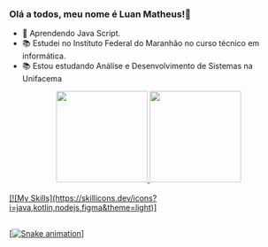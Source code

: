 ### Olá a todos, meu nome é Luan Matheus!👋

- 🌱 Aprendendo Java Script.
- 📚 Estudei no Instituto Federal do Maranhão no curso técnico em informática.
- 📚 Estou estudando Análise e Desenvolvimento de Sistemas na Unifacema

<div align="center">
  <a href="https://github.com/LuanMFC">
  <img height="165em" src="https://github-readme-stats.vercel.app/api?username=LuanMFC&show_icons=true&theme=algolia&count_private=true&include_all_commits=true"/>
  <img height="165em" src="https://github-readme-stats.vercel.app/api/top-langs/?username=LuanMFC&layout=compact&langs_count=7&theme=algolia"/>
</div>
<div style="display: inline_block"><br>
  [![My Skills](https://skillicons.dev/icons?i=java,kotlin,nodejs,figma&theme=light)]          
</div>
 
  ##
  
<div>
  
  [![Snake animation](https://github.com/LuanMFC/LuanMFC/blob/output/github-contribution-grid-snake.svg)]
</div>
  
  ##
